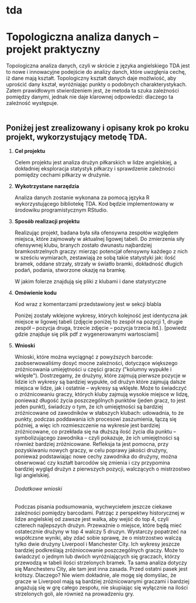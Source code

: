 # tda
<h1><b>Topologiczna analiza danych</b> – projekt praktyczny</h1>

Topologiczna analiza danych, czyli w skrócie z języka angielskiego TDA jest to nowe i innowacyjne podejście do analizy danch, które uwzglęnia cechę, iż dane mają kształt. Topologiczny kształt danych daje możlwiość, aby uprościć dany kształ, wyróżniając punkty o podobnych charakterystykach. Zatem prawidłowym stwierdzeniem jest, że metoda ta szuka zależności pomiędzy danymi, jednak nie daje klarownej odpowiedzi: dlaczego ta zależność występuje.    
<br>
<h2>Poniżej jest zrealizowany i opisany krok po kroku projekt, wykorzystujący metodę TDA.</h2>
<ol>
  
  <!-- 1 -->
  
  <li><b>Cel projektu</b></li>
<p>Celem projektu jest analiza drużyn piłkarskich w lidze angielskiej, a dokładniej eksploracja statystyk piłkarzy i sprawdzenie zależności pomiędzy cechami piłkarzy w drużynie.</p>

  <!-- 2 -->
  

<li><b>Wykotrzystane narzędzia</b></li>
  <p>Analiza danych zostanie wykonana za pomocą języka R wykorzystującego bibliotekę TDA. Kod będzie implementowany w środowiku programistycznym RStudio.</p>
  
   <!-- 3 -->
  

<li><b>Sposób realizacji projektu</b></li>
  <p>Realizując projekt, badana była siła ofensywna zespołów względem miejsca, które zajmowały w aktualnej ligowej tabeli. Do zmierzenia siły ofensywnej klubu, branych zostało dwunastu najbardziej bramkostrzelnych graczy: mierząc potencjał ofensywny każdego z nich w sześciu wymiarach, zestawiają ze sobą takie statystyki jak: ilość bramek, oddane strzały, strzały w światło bramki, dokładność długich podań, podania, stworzone okazję na bramkę. 
  
  <p>W jakim folerze znajdują się pliki z klubami i dane statystyczne </p>
 </p>


   <!-- 4 -->
<li><b>Omówienie kodu</b></li>

<p>Kod wraz z komentarzami przedstawiony jest w sekcji blabla </p>
<p>Poniżej zostały wklejone wykresy, których kolejność jest identyczna jak miejsce w ligowej tabeli (zdjęcie poniżej to zespół na pozycji 1, drugie zespół – pozycja druga,   trzecie zdjęcie – pozycja trzecia itd.).
[powiedz gdzie znajduje się plik pdf z wygenerowanymi wartosciami]
</p>

   <!-- 5 -->
<li><b>Wnioski</b></li>
<p>Wnioski, które można wyciągnąć z powyższych barcode: zaobserwowaliśmy dosyć mocne zależności, dotyczące większego zróżnicowania umiejętności u części graczy ("kolumny wypukłe i wklęsłe").  Dostrzegamy, że drużyny, które zajmują pierwsze pozycje w lidzie ich wykresy są bardziej wypukłe, od drużyn które zajmują dalsze miejsca w lidze, jak i ostatnie – wykresy są wklęsłe. Może to świadczyć o zróżnicowaniu graczy, których kluby zajmują wysokie miejsce w lidzę, ponieważ długość życia poszczególnych punktów (jeden gracz, to jest jeden punkt), świadczy o tym, że ich umiejętności są bardziej zróżnicowane od zawodników w słabszych klubach: udowadnia, to że punkty, podczas poddawania ich procesowi zaszumienia, łączą się później, a więc ich rozmieszczenie na wykresie jest bardziej zróżnicowane, co przekłada się na dłuższą ilość życia dla punktu – symbolizującego zawodnika – czyli pokazuje, że ich umiejętności są również bardziej zróżnicowane. 
Refleksja ta jest pomocna, przy pozyskiwaniu nowych graczy, w celu poprawy jakości drużyny, ponieważ podstawiając nowe cechy zawodnika do drużyny, można obserwować czy kształt barcodów się zmienia i czy przypomina bardziej wygląd drużyn z pierwszych pozycji, walczących o mistrzostwo ligi angielskiej. 
</p>

<h6>Dodatkowe wnioski</h6>
<p>Podczas pisania podsumowania, wychwyciełem jeszcze ciekawe zależności pomiędzy barcodami. Patrząc z perspektwy historycznej w lidze angielskiej od zawsze jest walka, aby wejść do top 4, czyli czterech najlepszych drużyn. Przeważnie o miejsce, które będą mieć ostatecznie drużyny w top 4 walczy 5 druzyn. Wystarczy popatrzeć na współczsne wyniki, aby zdać sobie sprawę, że o mistrzostwo walczą tylko dwie drużyny Liverpool i Manchester City. Ich wykresy jeszcze bardziej podkreślają zróżniocowanie poszczególnych graczy. Może to świadczyć o jednym lub dwóch wyróżniających się graczach, którzy przewodzą w tabeli ilości strzelonych bramek. Ta sama analiza dotyczy się Manchesteru City, ale tam jest inna zasada. Przed ostatni pasek jest krótszy. Dlaczego? Nie wiem dokładnie, ale mogę się domyślac, że gracze w Liverpool mają są bardziej zróżnicowanymi graczami i bardziej angażują się w grę całego zespołu, nie skupiając się wyłącznie na ilości strzelonych goli, ale również na prowadzeniu gry.</p>


</ol>
